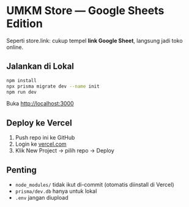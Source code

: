 # UMKM Store — Google Sheets Edition

Seperti store.link: cukup tempel **link Google Sheet**, langsung jadi toko online.

## Jalankan di Lokal
```bash
npm install
npx prisma migrate dev --name init
npm run dev
```
Buka [http://localhost:3000](http://localhost:3000)

## Deploy ke Vercel
1. Push repo ini ke GitHub
2. Login ke [vercel.com](https://vercel.com)
3. Klik New Project → pilih repo → Deploy

## Penting
- `node_modules/` tidak ikut di-commit (otomatis diinstall di Vercel)
- `prisma/dev.db` hanya untuk lokal
- `.env` jangan diupload
